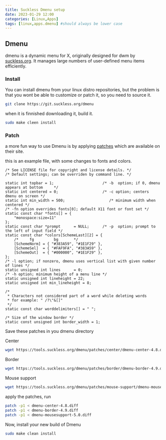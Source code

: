 ```yaml
---
title: Suckless Dmenu setup
date: 2023-01-29 12:00
categories: [Linux,Apps]
tags: [linux,apps.dmenu] #should always be lower case
---
```


## Dmenu
dmenu is a dynamic menu for X, originally designed for dwm by [suckless.org](https://suckless.org). It manages large numbers of user-defined menu items efficiently.

### Install
You can install dmenu from your linux distro repositories, but the problem is that you wont be able to customize or patch it, so you need to source it.

~~~bash
git clone https://git.suckless.org/dmenu
~~~

when it is finnished downloading it, build it.

~~~bash
sudo make cleen install
~~~

### Patch

a more fun way to use Dmenu is by applying [patches](https://tools.suckless.org/dmenu/patches/) which are available on their site.

this is an example file, with some changes to fonts and colors.

~~~
/* See LICENSE file for copyright and license details. */
/* Default settings; can be overriden by command line. */

static int topbar = 1;                      /* -b  option; if 0, dmenu appears at bottom     */
static int centered = 0;                    /* -c option; centers dmenu on screen */
static int min_width = 500;                    /* minimum width when centered */
/* -fn option overrides fonts[0]; default X11 font or font set */
static const char *fonts[] = {
	"monospace:size=11"
};
static const char *prompt      = NULL;      /* -p  option; prompt to the left of input field */
static const char *colors[SchemeLast][2] = {
	/*     fg         bg       */
	[SchemeNorm] = { "#383A59", "#1E1F29" },
	[SchemeSel]  = { "#FAF9FA", "#383A59" },
	[SchemeOut]  = { "#000000", "#1E1F29" },
};
/* -l option; if nonzero, dmenu uses vertical list with given number of lines */
static unsigned int lines      = 0;
/* -h option; minimum height of a menu line */
static unsigned int lineheight = 22;
static unsigned int min_lineheight = 8;

/*
 * Characters not considered part of a word while deleting words
 * for example: " /?\"&[]"
 */
static const char worddelimiters[] = " ";

/* Size of the window border */
static const unsigned int border_width = 1;
~~~

Save these patches in you dmenu directory

Center
~~~bash
wget https://tools.suckless.org/dmenu/patches/center/dmenu-center-4.8.diff
~~~

Border
~~~bash
wget https://tools.suckless.org/dmenu/patches/border/dmenu-border-4.9.diff
~~~

Mouse support
~~~bash
wget https://tools.suckless.org/dmenu/patches/mouse-support/dmenu-mousesupport-5.0.diff
~~~

apply the patches, run
~~~bash
patch -p1 < dmenu-center-4.8.diff
patch -p1 < dmenu-border-4.9.diff
patch -p1 < dmenu-mousesupport-5.0.diff
~~~

Now, install your new build of Dmenu
~~~bash
sudo make clean install
~~~